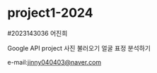 # project1-2024

#2023143036 어진희

Google API project
사진 불러오기 
얼굴 표정 분석하기

e-mail:jinny040403@naver.com
